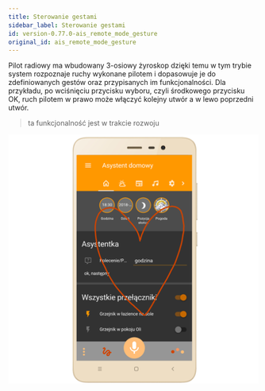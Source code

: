 ```yaml
---
title: Sterowanie gestami
sidebar_label: Sterowanie gestami
id: version-0.77.0-ais_remote_mode_gesture
original_id: ais_remote_mode_gesture
---
```


Pilot radiowy ma wbudowany 3-osiowy żyroskop dzięki temu w tym trybie system rozpoznaje ruchy wykonane pilotem i dopasowuje je do zdefiniowanych gestów oraz przypisanych im funkcjonalności. Dla przykładu, po wciśnięciu przycisku wyboru, czyli środkowego przycisku OK, ruch pilotem w prawo może włączyć kolejny utwór a w lewo poprzedni utwór.

> ta funkcjonalność jest w trakcie rozwoju

![Pilot do asystenta](/img/en/remote/remote_gesture_mode.png)
